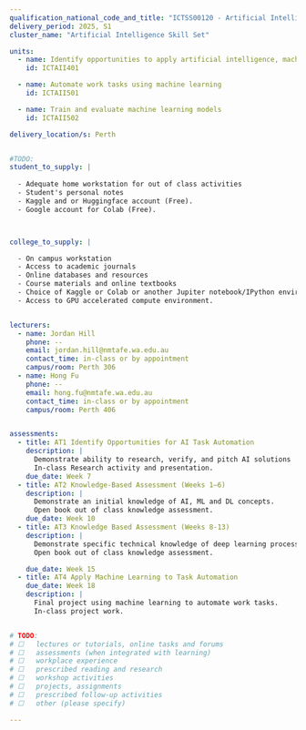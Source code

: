 ```yaml
---
qualification_national_code_and_title: "ICTSS00120 - Artificial Intelligence Skill Set"
delivery_period: 2025, S1
cluster_name: "Artificial Intelligence Skill Set"

units:
  - name: Identify opportunities to apply artificial intelligence, machine learning and deep learning	
    id: ICTAII401

  - name: Automate work tasks using machine learning	
    id: ICTAII501

  - name: Train and evaluate machine learning models	
    id: ICTAII502

delivery_location/s: Perth


#TODO:
student_to_supply: | 
  
  - Adequate home workstation for out of class activities
  - Student's personal notes
  - Kaggle and or Huggingface account (Free).
  - Google account for Colab (Free).



college_to_supply: | 

  - On campus workstation 
  - Access to academic journals
  - Online databases and resources
  - Course materials and online textbooks
  - Choice of Kaggle or Colab or another Jupiter notebook/IPython environment.
  - Access to GPU accelerated compute environment.


lecturers: 
  - name: Jordan Hill
    phone: --
    email: jordan.hill@nmtafe.wa.edu.au
    contact_time: in-class or by appointment
    campus/room: Perth 306
  - name: Hong Fu
    phone: --
    email: hong.fu@nmtafe.wa.edu.au
    contact_time: in-class or by appointment
    campus/room: Perth 406


assessments:
  - title: AT1 Identify Opportunities for AI Task Automation
    description: | 
      Demonstrate ability to research, verify, and pitch AI solutions
      In-class Research activity and presentation.
    due_date: Week 7
  - title: AT2 Knowledge-Based Assessment (Weeks 1–6)
    description: | 
      Demonstrate an initial knowledge of AI, ML and DL concepts. 
      Open book out of class knowledge assessment.
    due_date: Week 10
  - title: AT3 Knowledge Based Assessment (Weeks 8-13)
    description: | 
      Demonstrate specific technical knowledge of deep learning processes and concepts.
      Open book out of class knowledge assessment.

    due_date: Week 15
  - title: AT4 Apply Machine Learning to Task Automation
    due_date: Week 18
    description: | 
      Final project using machine learning to automate work tasks.
      In-class project work.


# TODO:
# ☐   lectures or tutorials, online tasks and forums
# ☐   assessments (when integrated with learning)
# ☐   workplace experience
# ☐   prescribed reading and research
# ☐   workshop activities
# ☐   projects, assignments
# ☐   prescribed follow-up activities
# ☐   other (please specify)

---
```

